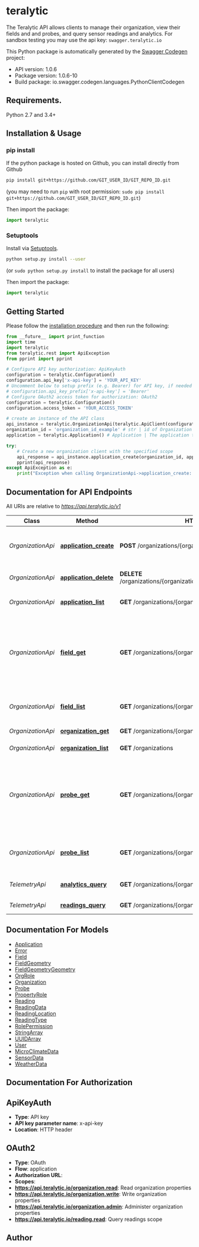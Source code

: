 # teralytic
The Teralytic API allows clients to manage their organization, view their fields and and probes, and query sensor readings and analytics.  For sandbox testing you may use the api key: `swagger.teralytic.io` 

This Python package is automatically generated by the [Swagger Codegen](https://github.com/swagger-api/swagger-codegen) project:

- API version: 1.0.6
- Package version: 1.0.6-10
- Build package: io.swagger.codegen.languages.PythonClientCodegen

## Requirements.

Python 2.7 and 3.4+

## Installation & Usage
### pip install

If the python package is hosted on Github, you can install directly from Github

```sh
pip install git+https://github.com/GIT_USER_ID/GIT_REPO_ID.git
```
(you may need to run `pip` with root permission: `sudo pip install git+https://github.com/GIT_USER_ID/GIT_REPO_ID.git`)

Then import the package:
```python
import teralytic 
```

### Setuptools

Install via [Setuptools](http://pypi.python.org/pypi/setuptools).

```sh
python setup.py install --user
```
(or `sudo python setup.py install` to install the package for all users)

Then import the package:
```python
import teralytic
```

## Getting Started

Please follow the [installation procedure](#installation--usage) and then run the following:

```python
from __future__ import print_function
import time
import teralytic
from teralytic.rest import ApiException
from pprint import pprint

# Configure API key authorization: ApiKeyAuth
configuration = teralytic.Configuration()
configuration.api_key['x-api-key'] = 'YOUR_API_KEY'
# Uncomment below to setup prefix (e.g. Bearer) for API key, if needed
# configuration.api_key_prefix['x-api-key'] = 'Bearer'
# Configure OAuth2 access token for authorization: OAuth2
configuration = teralytic.Configuration()
configuration.access_token = 'YOUR_ACCESS_TOKEN'

# create an instance of the API class
api_instance = teralytic.OrganizationApi(teralytic.ApiClient(configuration))
organization_id = 'organization_id_example' # str | id of Organization for the operation
application = teralytic.Application() # Application | The application to create (optional)

try:
    # Create a new organization client with the specified scope
    api_response = api_instance.application_create(organization_id, application=application)
    pprint(api_response)
except ApiException as e:
    print("Exception when calling OrganizationApi->application_create: %s\n" % e)

```

## Documentation for API Endpoints

All URIs are relative to *https://api.teralytic.io/v1*

Class | Method | HTTP request | Description
------------ | ------------- | ------------- | -------------
*OrganizationApi* | [**application_create**](docs/OrganizationApi.md#application_create) | **POST** /organizations/{organization_id}/applications | Create a new organization client with the specified scope
*OrganizationApi* | [**application_delete**](docs/OrganizationApi.md#application_delete) | **DELETE** /organizations/{organization_id}/applications/{application_id} | Delete an application api client
*OrganizationApi* | [**application_list**](docs/OrganizationApi.md#application_list) | **GET** /organizations/{organization_id}/applications | Get organization applications
*OrganizationApi* | [**field_get**](docs/OrganizationApi.md#field_get) | **GET** /organizations/{organization_id}/fields/{field_id} | List single Field details associated with Field id provided (from set of Fields associated with the organization)
*OrganizationApi* | [**field_list**](docs/OrganizationApi.md#field_list) | **GET** /organizations/{organization_id}/fields | List all Fields associated with an organization
*OrganizationApi* | [**organization_get**](docs/OrganizationApi.md#organization_get) | **GET** /organizations/{organization_id} | Get a specific organization
*OrganizationApi* | [**organization_list**](docs/OrganizationApi.md#organization_list) | **GET** /organizations | List all Organizations
*OrganizationApi* | [**probe_get**](docs/OrganizationApi.md#probe_get) | **GET** /organizations/{organization_id}/probes/{probe_id} | List single Probe details associated with Probe id provided (from set of Fields associated with the account key)
*OrganizationApi* | [**probe_list**](docs/OrganizationApi.md#probe_list) | **GET** /organizations/{organization_id}/probes | List all Probes associated with an organization
*TelemetryApi* | [**analytics_query**](docs/TelemetryApi.md#analytics_query) | **GET** /organizations/{organization_id}/analytics | Query reading anlaytics
*TelemetryApi* | [**readings_query**](docs/TelemetryApi.md#readings_query) | **GET** /organizations/{organization_id}/readings | Query sensor readings


## Documentation For Models

 - [Application](docs/Application.md)
 - [Error](docs/Error.md)
 - [Field](docs/Field.md)
 - [FieldGeometry](docs/FieldGeometry.md)
 - [FieldGeometryGeometry](docs/FieldGeometryGeometry.md)
 - [OrgRole](docs/OrgRole.md)
 - [Organization](docs/Organization.md)
 - [Probe](docs/Probe.md)
 - [PropertyRole](docs/PropertyRole.md)
 - [Reading](docs/Reading.md)
 - [ReadingData](docs/ReadingData.md)
 - [ReadingLocation](docs/ReadingLocation.md)
 - [ReadingType](docs/ReadingType.md)
 - [RolePermission](docs/RolePermission.md)
 - [StringArray](docs/StringArray.md)
 - [UUIDArray](docs/UUIDArray.md)
 - [User](docs/User.md)
 - [MicroClimateData](docs/MicroClimateData.md)
 - [SensorData](docs/SensorData.md)
 - [WeatherData](docs/WeatherData.md)


## Documentation For Authorization


## ApiKeyAuth

- **Type**: API key
- **API key parameter name**: x-api-key
- **Location**: HTTP header

## OAuth2

- **Type**: OAuth
- **Flow**: application
- **Authorization URL**: 
- **Scopes**: 
 - **https://api.teralytic.io/organization.read**: Read organization properties
 - **https://api.teralytic.io/organization.write**: Write organization properties
 - **https://api.teralytic.io/organization.admin**: Administer organization properties
 - **https://api.teralytic.io/reading.read**: Query readings scope


## Author



